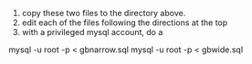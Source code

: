 1. copy these two files to the directory above.
2. edit each of the files following the directions at the top
3. with a privileged mysql account, do a 

mysql -u root -p < gbnarrow.sql
mysql -u root -p < gbwide.sql

